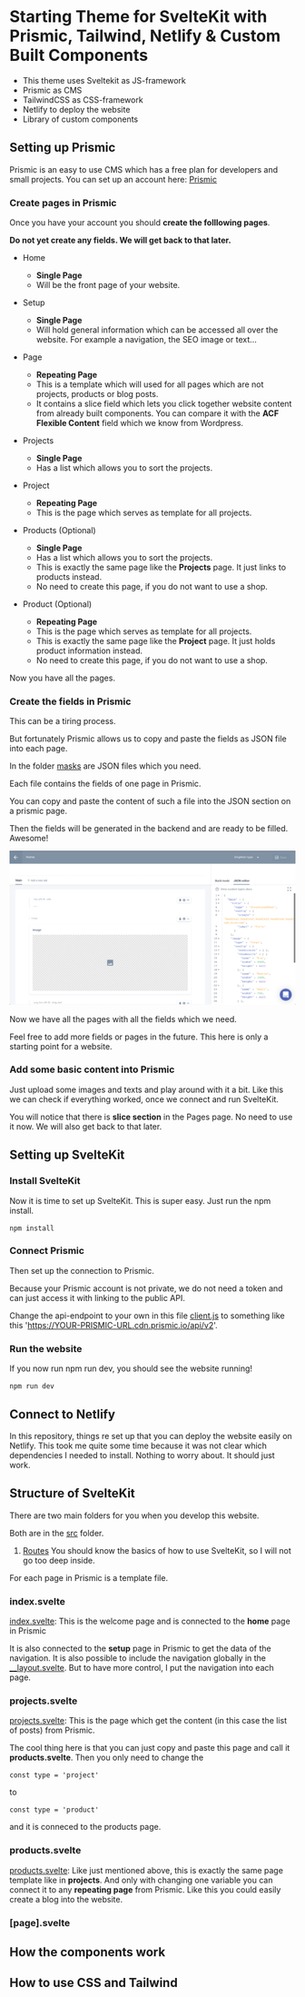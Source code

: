 # Starting Theme for SvelteKit with Prismic, Tailwind, Netlify & Custom Built Components
- This theme uses Sveltekit as JS-framework
- Prismic as CMS
- TailwindCSS as CSS-framework
- Netlify to deploy the website
- Library of custom components

## Setting up Prismic
Prismic is an easy to use CMS which has a free plan for developers and small projects.
You can set up an account here: [Prismic](https://prismic.io/)


### Create pages in Prismic
Once you have your account you should **create the folllowing pages**.

**Do not yet create any fields. We will get back to that later.**

- Home
   - **Single Page**
   - Will be the front page of your website.

- Setup
   - **Single Page**
   - Will hold general information which can be accessed all over the website. For example a navigation, the SEO image or text…

- Page
   - **Repeating Page**
   - This is a template which will used for all pages which are not projects, products or blog posts.
   - It contains a slice field which lets you click together website content from already built components. You can compare it with the **ACF Flexible Content** field which we know from Wordpress.

- Projects
   - **Single Page**
   - Has a list which allows you to sort the projects.

- Project
   - **Repeating Page**
   - This is the page which serves as template for all projects.

- Products (Optional)
   - **Single Page**
   - Has a list which allows you to sort the projects.
   - This is exactly the same page like the **Projects** page. It just links to products instead.
   - No need to create this page, if you do not want to use a shop.

- Product (Optional)
   - **Repeating Page**
   - This is the page which serves as template for all projects.
   - This is exactly the same page like the **Project** page. It just holds product information instead.
   - No need to create this page, if you do not want to use a shop.


Now you have all the pages.

### Create the fields in Prismic

This can be a tiring process.

But fortunately Prismic allows us to copy and paste the fields as JSON file into each page.

In the folder [masks](masks) are JSON files which you need.

Each file contains the fields of one page in Prismic.

You can copy and paste the content of such a file into the JSON section on a prismic page.

Then the fields will be generated in the backend and are ready to be filled. Awesome!

![JSON in Prismic](/static/readme/prismic-json.png)


Now we have all the pages with all the fields which we need.

Feel free to add more fields or pages in the future. This here is only a starting point for a website.

### Add some basic content into Prismic

Just upload some images and texts and play around with it a bit.
Like this we can check if everything worked, once we connect and run SvelteKit.

You will notice that there is **slice section** in the Pages page. No need to use it now. We will also get back to that later.

## Setting up SvelteKit

### Install SvelteKit
Now it is time to set up SvelteKit. This is super easy. Just run the npm install.
```
npm install
```

### Connect Prismic
Then set up the connection to Prismic.

Because your Prismic account is not private, we do not need a token and can just access it with linking to the public API.

Change the api-endpoint to your own in this file [client.js](src/utils/client.js) to something like this 'https://YOUR-PRISMIC-URL.cdn.prismic.io/api/v2'.

### Run the website
If you now run npm run dev, you should see the website running!
```
npm run dev
```

## Connect to Netlify
In this repository, things re set up that you can deploy the website easily on Netlify.
This took me quite some time because it was not clear which dependencies I needed to install.
Nothing to worry about. It should just work.

## Structure of SvelteKit
There are two main folders for you when you develop this website.

Both are in the [src](src) folder.

1. [Routes](src/routes)
You should know the basics of how to use SvelteKit, so I will not go too deep inside.

For each page in Prismic is a template file.

### index.svelte
[index.svelte](src/routes/index.svelte): This is the welcome page and is connected to the **home** page in Prismic

It is also connected to the **setup** page in Prismic to get the data of the navigation. It is also possible to include the navigation globally in the [__layout.svelte](src/routes/__layout.svelte). But to have more control, I put the navigation into each page.

### projects.svelte
[projects.svelte](src/routes/projects.svelte): This is the page which get the content (in this case the list of posts) from Prismic.

The cool thing here is that you can just copy and paste this page and call it **products.svelte**.
Then you only need to change the
```
const type = 'project'
```
to
```
const type = 'product'
```
and it is conneced to the products page.

### products.svelte
[products.svelte](src/routes/products.svelte): Like just mentioned above, this is exactly the same page template like in **projects**. And only with changing one variable you can connect it to any **repeating page** from Prismic. Like this you could easily create a blog into the website.

### [page].svelte

## How the components work


## How to use CSS and Tailwind



